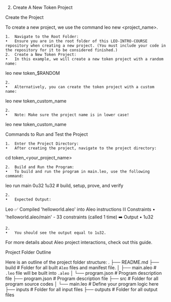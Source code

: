 2. Create A New Token Project

Create the Project

To create a new project, we use the command leo new <project_name>.

	1.	Navigate to the Root Folder:
	•	Ensure you are in the root folder of this LEO-INTRO-COURSE repository when creating a new project. (You must include your code in the repository for it to be considered finished.)
	2.	Create a New Token Project:
	•	In this example, we will create a new token project with a random name:
 leo new token_$RANDOM

 	2.	
	•	Alternatively, you can create the token project with a custom name:
 leo new token_custom_name

 	2.	
	•	Note: Make sure the project name is in lower case!
 leo new token_custom_name

 Commands to Run and Test the Project

	1.	Enter the Project Directory:
	•	After creating the project, navigate to the project directory:
 cd token_<your_project_name>

 	2.	Build and Run the Program:
	•	To build and run the program in main.leo, use the following command:
 leo run main 0u32 1u32 # build, setup, prove, and verify

 	2.	
	•	Expected Output:
Leo ✅ Compiled 'helloworld.aleo' into Aleo instructions
⛓  Constraints
 • 'helloworld.aleo/main' - 33 constraints (called 1 time)
➡️  Output
 • 1u32

 	2.	
	•	You should see the output equal to 1u32.

For more details about Aleo project interactions, check out this guide.

Project Folder Outline

Here is an outline of the project folder structure:
.
├── README.md
├── build                   # Folder for all built `Aleo` files and manifest file.
│   ├── main.aleo           # `.leo` file will be built into `.aleo`
│   └── program.json        # Program description file
├── program.json            # Program description file
├── src                     # Folder for all program source codes
│   └── main.leo            # Define your program logic here
├── inputs                  # Folder for all input files
├── outputs                 # Folder for all output files
